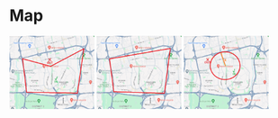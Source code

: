 # Map
<p float="left">
  <img src="/Doc/ComplexPolygon.png" alt="Trulli" width="30%"/>
  <img src="/Doc/SimplePolygon.png" alt="Trulli" width="30%"/>
  <img src="/Doc/Circle.png" alt="Trulli" width="30%"/>
</p>
